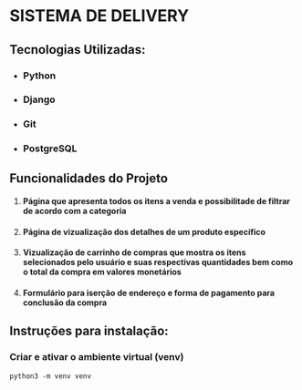 # SISTEMA DE DELIVERY


## Tecnologias Utilizadas:

* ### Python
* ### Django
* ### Git
* ### PostgreSQL


## Funcionalidades do Projeto
1. #### Página que apresenta todos os itens a venda e possibilitade de filtrar de acordo com a categoria
2. #### Página de vizualização dos detalhes de um produto específico
3. #### Vizualização de carrinho de compras que mostra os itens selecionados pelo usuário e suas respectivas quantidades bem como o total da compra em valores monetários
4. #### Formulário para iserção de endereço e forma de pagamento para conclusão da compra

## Instruções para instalação:
### Criar e ativar o ambiente virtual (venv)
`python3 -m venv venv`